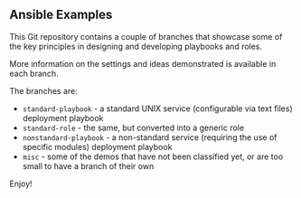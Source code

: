 ## Ansible Examples

This Git repository contains a couple of branches that showcase some of the key principles in designing and developing playbooks and roles.

More information on the settings and ideas demonstrated is available in each branch.

The branches are:

* `standard-playbook` - a standard UNIX service (configurable via text files) deployment playbook
* `standard-role` - the same, but converted into a generic role
* `nonstandard-playbook` - a non-standard service (requiring the use of specific modules) deployment playbook
* `misc` - some of the demos that have not been classified yet, or are too small to have a branch of their own

Enjoy!

